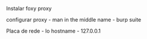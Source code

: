 

Instalar foxy proxy

configurar proxy - man in the middle
name - burp suite

Placa de rede - lo
hostname - 127.0.0.1

